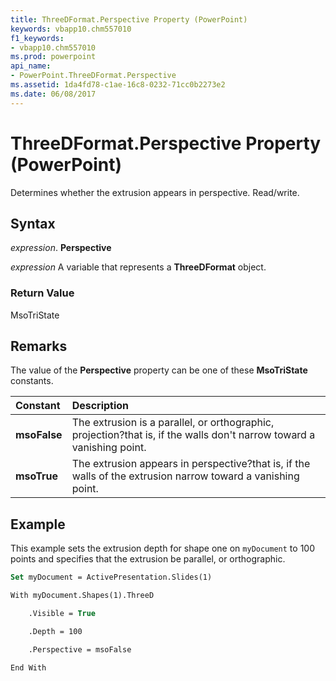 ```yaml
---
title: ThreeDFormat.Perspective Property (PowerPoint)
keywords: vbapp10.chm557010
f1_keywords:
- vbapp10.chm557010
ms.prod: powerpoint
api_name:
- PowerPoint.ThreeDFormat.Perspective
ms.assetid: 1da4fd78-c1ae-16c8-0232-71cc0b2273e2
ms.date: 06/08/2017
---
```



# ThreeDFormat.Perspective Property (PowerPoint)

Determines whether the extrusion appears in perspective. Read/write.


## Syntax

 _expression_. **Perspective**

 _expression_ A variable that represents a **ThreeDFormat** object.


### Return Value

MsoTriState


## Remarks

The value of the **Perspective** property can be one of these **MsoTriState** constants.



|**Constant**|**Description**|
|:-----|:-----|
|**msoFalse**|The extrusion is a parallel, or orthographic, projection?that is, if the walls don't narrow toward a vanishing point. |
|**msoTrue**| The extrusion appears in perspective?that is, if the walls of the extrusion narrow toward a vanishing point.|

## Example

This example sets the extrusion depth for shape one on  `myDocument` to 100 points and specifies that the extrusion be parallel, or orthographic.


```vb
Set myDocument = ActivePresentation.Slides(1)

With myDocument.Shapes(1).ThreeD

    .Visible = True

    .Depth = 100

    .Perspective = msoFalse

End With
```


